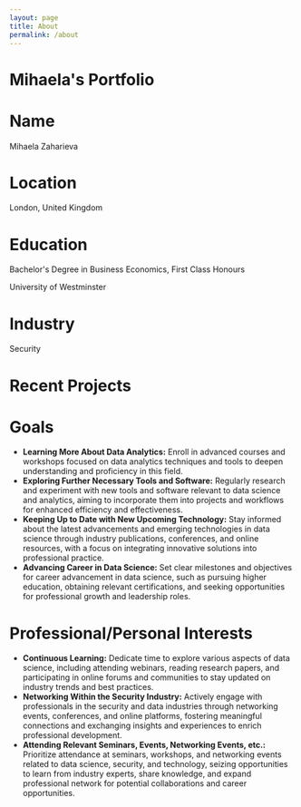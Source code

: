 ```yaml
---
layout: page
title: About
permalink: /about
---
```


# Mihaela's Portfolio
<h1>Name</h1>
<p>Mihaela Zaharieva</p>

<h1>Location</h1>
<p>London, United Kingdom</p>

<h1>Education</h1>
<p>Bachelor's Degree in Business Economics, First Class Honours</p>
<p>University of Westminster</p>

<h1>Industry</h1>
<p>Security</p>

<h1>Recent Projects</h1>

<h1>Goals</h1>
<ul>
  <li><strong>Learning More About Data Analytics:</strong> Enroll in advanced courses and workshops focused on data analytics techniques and tools to deepen understanding and proficiency in this field.</li>
  <li><strong>Exploring Further Necessary Tools and Software:</strong> Regularly research and experiment with new tools and software relevant to data science and analytics, aiming to incorporate them into projects and workflows for enhanced efficiency and effectiveness.</li>
  <li><strong>Keeping Up to Date with New Upcoming Technology:</strong> Stay informed about the latest advancements and emerging technologies in data science through industry publications, conferences, and online resources, with a focus on integrating innovative solutions into professional practice.</li>
  <li><strong>Advancing Career in Data Science:</strong> Set clear milestones and objectives for career advancement in data science, such as pursuing higher education, obtaining relevant certifications, and seeking opportunities for professional growth and leadership roles.</li>
</ul>

<h1>Professional/Personal Interests</h1>
<ul>
  <li><strong>Continuous Learning:</strong> Dedicate time to explore various aspects of data science, including attending webinars, reading research papers, and participating in online forums and communities to stay updated on industry trends and best practices.</li>
  <li><strong>Networking Within the Security Industry:</strong> Actively engage with professionals in the security and data industries through networking events, conferences, and online platforms, fostering meaningful connections and exchanging insights and experiences to enrich professional development.</li>
  <li><strong>Attending Relevant Seminars, Events, Networking Events, etc.:</strong> Prioritize attendance at seminars, workshops, and networking events related to data science, security, and technology, seizing opportunities to learn from industry experts, share knowledge, and expand professional network for potential collaborations and career opportunities.</li>
</ul>
